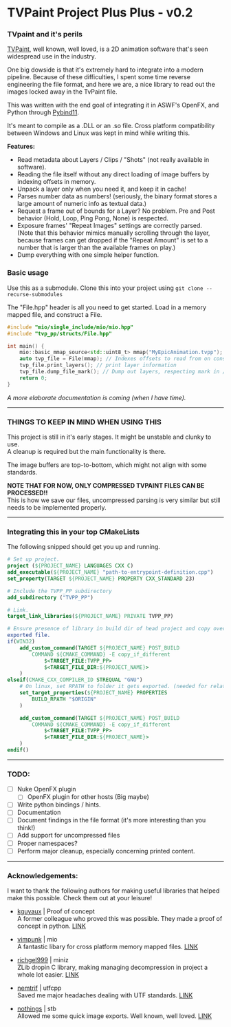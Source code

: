 # TVPaint Project Plus Plus - v0.2
### TVpaint and it's perils
[TVPaint](https://tvpaint.com/en), well known, well loved, is a 2D animation software that's seen widespread use in the industry.

One big dowside is that it's extremely hard to integrate into a modern pipeline. 
Because of these difficulties, I spent some time reverse engineering the file format,
and here we are, a nice library to read out the images locked away in the TvPaint file. 

This was written with the end goal of integrating it in ASWF's OpenFX, and Python through [Pybind11](https://github.com/pybind/pybind11).

It's meant to compile as a .DLL or an .so file. Cross platform compatibility between Windows and Linux was kept in mind while writing this.

**Features:**
- Read metadata about Layers / Clips / "Shots" (not really available in software).
- Reading the file itself without any direct loading of image buffers by indexing offsets in memory.
- Unpack a layer only when you need it, and keep it in cache!
- Parses number data as numbers! (seriously, the binary format stores a large amount of numeric info as textual data.)
- Request a frame out of bounds for a Layer? No problem. Pre and Post behavior (Hold, Loop, Ping Pong, None) is respected.
- Exposure frames' "Repeat Images" settings are correctly parsed.<br> 
(Note that this behavior mimics manually scrolling through the layer, 
because frames can get dropped if the "Repeat Amount" is set to a number that is larger than the available frames on play.)
- Dump everything with one simple helper function.

### Basic usage

Use this as a submodule. Clone this into your project using
`git clone --recurse-submodules`

The "File.hpp" header is all you need to get started. Load in a memory mapped file, and construct a File.
```c++
#include "mio/single_include/mio/mio.hpp"
#include "tvp_pp/structs/File.hpp"

int main() {
	mio::basic_mmap_source<std::uint8_t> mmap("MyEpicAnimation.tvpp"); // Load the file
	auto tvp_file = File(mmap); // Indexes offsets to read from on construction
	tvp_file.print_layers(); // print layer information
	tvp_file.dump_file_mark(); // Dump out layers, respecting mark in / mark out.
	return 0;
}
```
*A more elaborate documentation is coming (when I have time).*

---
### THINGS TO KEEP IN MIND WHEN USING THIS
This project is still in it's early stages. It might be unstable and clunky to use.<br>
A cleanup is required but the main functionality is there.

The image buffers are top-to-bottom, which might not align with some standards.

**NOTE THAT FOR NOW, ONLY COMPRESSED TVPAINT FILES CAN BE PROCESSED!!**
<br>This is how we save our files, uncompressed parsing is very similar but still needs to be implemented properly.

---
### Integrating this in your top CMakeLists

The following snipped should get you up and running.
```cmake
# Set up project.
project (${PROJECT_NAME} LANGUAGES CXX C)
add_executable(${PROJECT_NAME} "path-to-entrypoint-definition.cpp")
set_property(TARGET ${PROJECT_NAME} PROPERTY CXX_STANDARD 23)

# Include the TVPP_PP subdirectory
add_subdirectory ("TVPP_PP")

# Link.
target_link_libraries(${PROJECT_NAME} PRIVATE TVPP_PP)

# Ensure presence of library in build dir of head project and copy over the .DLL/.so to be relative to the 
exported file.
if(WIN32)
    add_custom_command(TARGET ${PROJECT_NAME} POST_BUILD
        COMMAND ${CMAKE_COMMAND} -E copy_if_different
            $<TARGET_FILE:TVPP_PP>
            $<TARGET_FILE_DIR:${PROJECT_NAME}>
    )
elseif(CMAKE_CXX_COMPILER_ID STREQUAL "GNU")
    # On linux, set RPATH to folder it gets exported. (needed for relative .so files)
    set_target_properties(${PROJECT_NAME} PROPERTIES
        BUILD_RPATH "$ORIGIN"
    )

    add_custom_command(TARGET ${PROJECT_NAME} POST_BUILD
        COMMAND ${CMAKE_COMMAND} -E copy_if_different
            $<TARGET_FILE:TVPP_PP>
            $<TARGET_FILE_DIR:${PROJECT_NAME}>
    )
endif()
```

---
### TODO:
- [ ] Nuke OpenFX plugin
  - [ ] OpenFX plugin for other hosts (Big maybe)
- [ ] Write python bindings / hints.
- [ ] Documentation
- [ ] Document findings in the file format (it's more interesting than you think!)
- [ ] Add support for uncompressed files
- [ ] Proper namespaces?
- [ ] Perform major cleanup, especially concerning printed content.
---
### Acknowledgements:
I want to thank the following authors for making useful libraries that helped make this possible.
Check them out at your leisure!

- [kguyaux](https://github.com/kguyaux) | Proof of concept
<br>A former colleague who proved this was possible. They made a proof of concept in python. [LINK](https://github.com/kguyaux/tvpaint_export)

- [vimpunk](https://github.com/vimpunk) | mio
<br>A fantastic libary for cross platform memory mapped files. [LINK](https://github.com/vimpunk/mio)

- [richgel999](https://github.com/richgel999) | miniz
<br>ZLib dropin C library, making managing decompression in project a whole lot easier. [LINK](https://github.com/richgel999/miniz)

- [nemtrif](https://github.com/nemtrif) | utfcpp
<br>Saved me major headaches dealing with UTF standards. [LINK](https://github.com/nemtrif/utfcpp)

- [nothings](https://github.com/nothings) | stb
<br>Allowed me some quick image exports. Well known, well loved. [LINK](https://github.com/nothings/stb)

